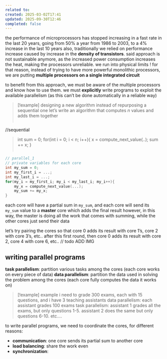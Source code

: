 ```yaml
---
related to:
created: 2025-03-02T17:41
updated: 2025-09-30T12:46
completed: false
---
```

the performance of microprocessors has stopped increasing in a fast rate in the last 20 years, going from 50% a year  from 1986 to 2003, to a 4% increase in the last 10 years 
also, traditionally we relied on performance increase caused by increase in the **density of transistors**. said approach is not sustainable anymore, as the increased power consumption increases the heat, making the processors unreliable. we run into physical limits !
for that reason, instead of trying to have more powerful monolithic processors, we are putting **multiple processors on a single integrated circuit**

to benefit from this approach, we must be aware of the multiple processors and know how to use them. we must **explicitly** write programs to exploit the available parallelism (as this can’t be done automatically in a reliable way)

>[!example] designing a new algorithm instead of repurposing a sequential one
let’s write an algorithm that computes $n$ values and adds them together
>```c
//sequential
>int sum = 0;
>for(int i = 0; i < n; i++){
>	x = compute_next_value(..);
>	sum += x;
>}
>```

```c
// parallel_1
// private variables for each core
int my_sum = 0;
int my_first_i = ...;
int my_last_i = ...;
for(my_i = my_first_i; my_i < my_last_i; my_i++){
	my_x = compute_next_value(...);
	my_sum += my_x;
}
```
each core will have a partial sum in `my_sum`, and each core will send its `my_sum` value to a **master** core which adds the final result
however, in this way, the master is doing all the work that comes with summing, while the other cores just send their data

let’s try pairing the cores so that core 0 adds its result with core 1’s, core 2 with core 3’s, etc..
after this first round, then core 0 adds its result with core 2, core 4 with core 6, etc..
// todo ADD IMG
## writing parallel programs
**task parallelism**: partition various tasks among the cores (each core works on every piece of data)
**data parallelism**: partition the data used in solving the problem among the cores (each core fully computes the data it works on)
>[!example] example
i need to grade 300 exams, each with 15 questions, and i have 3 teaching assistants
data parallelism: each assistant grades 100 exams
task parallelism: assistant 1 grades all the exams, but only questions 1-5. assistant 2 does the same but only questions 6-10. etc….

to write parallel programs, we need to coordinate the cores, for different reasons:
- **communication**: one core sends its partial sum to another core
- **load balancing**: share the work even
- **synchronization**: